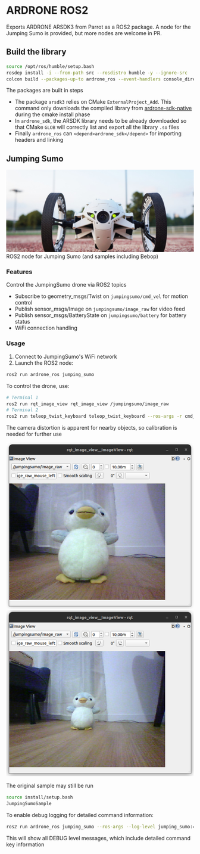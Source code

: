 # ARDRONE ROS2

Exports ARDRONE ARSDK3 from Parrot as a ROS2 package. A node for the Jumping Sumo is provided, but more nodes are welcome in PR.

## Build the library

```bash
source /opt/ros/humble/setup.bash
rosdep install -i --from-path src --rosdistro humble -y --ignore-src
colcon build --packages-up-to ardrone_ros --event-handlers console_direct+
```

The packages are built in steps

- The package `arsdk3` relies on CMake `ExternalProject_Add`. This command only downloads the compiled library from [ardrone-sdk-native](https://github.com/vtalpaert/ardrone-sdk-native) during the cmake install phase
- In `ardrone_sdk`, the ARSDK library needs to be already downloaded so that CMake `GLOB` will correctly list and export all the library `.so` files
- Finally `ardrone_ros` can `<depend>ardrone_sdk</depend>` for importing headers and linking

## Jumping Sumo

![Jumping Sumo](docs/parrot-minidrone-jumping-sumo.jpg)
ROS2 node for Jumping Sumo (and samples including Bebop)

### Features

Control the JumpingSumo drone via ROS2 topics

- Subscribe to geometry_msgs/Twist on `jumpingsumo/cmd_vel` for motion control
- Publish sensor_msgs/Image on `jumpingsumo/image_raw` for video feed
- Publish sensor_msgs/BatteryState on `jumpingsumo/battery` for battery status
- WiFi connection handling

### Usage

1. Connect to JumpingSumo's WiFi network
2. Launch the ROS2 node:

```bash
ros2 run ardrone_ros jumping_sumo
```

To control the drone, use:

```bash
# Terminal 1
ros2 run rqt_image_view rqt_image_view /jumpingsumo/image_raw
# Terminal 2
ros2 run teleop_twist_keyboard teleop_twist_keyboard --ros-args -r cmd_vel:=/jumpingsumo/cmd_vel
```

The camera distortion is apparent for nearby objects, so calibration is needed for further use

![nearby](docs/penguin_close.png)
![further](docs/penguin_less_close.png)

The original sample may still be run

```bash
source install/setup.bash
JumpingSumoSample
```

To enable debug logging for detailed command information:

```bash
ros2 run ardrone_ros jumping_sumo --ros-args --log-level jumping_sumo:=debug
```

This will show all DEBUG level messages, which include detailed command key information
